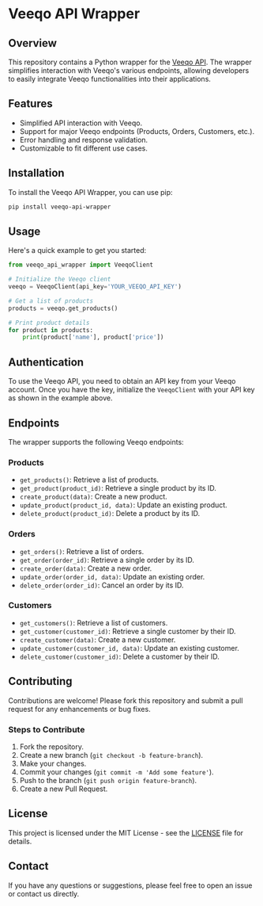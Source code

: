 
# Veeqo API Wrapper

## Overview

This repository contains a Python wrapper for the [Veeqo API](https://developer.veeqo.com/docs). The wrapper simplifies interaction with Veeqo's various endpoints, allowing developers to easily integrate Veeqo functionalities into their applications.

## Features

- Simplified API interaction with Veeqo.
- Support for major Veeqo endpoints (Products, Orders, Customers, etc.).
- Error handling and response validation.
- Customizable to fit different use cases.

## Installation

To install the Veeqo API Wrapper, you can use pip:

```sh
pip install veeqo-api-wrapper
```

## Usage

Here's a quick example to get you started:

```python
from veeqo_api_wrapper import VeeqoClient

# Initialize the Veeqo client
veeqo = VeeqoClient(api_key='YOUR_VEEQO_API_KEY')

# Get a list of products
products = veeqo.get_products()

# Print product details
for product in products:
    print(product['name'], product['price'])
```

## Authentication

To use the Veeqo API, you need to obtain an API key from your Veeqo account. Once you have the key, initialize the `VeeqoClient` with your API key as shown in the example above.

## Endpoints

The wrapper supports the following Veeqo endpoints:

### Products

- `get_products()`: Retrieve a list of products.
- `get_product(product_id)`: Retrieve a single product by its ID.
- `create_product(data)`: Create a new product.
- `update_product(product_id, data)`: Update an existing product.
- `delete_product(product_id)`: Delete a product by its ID.

### Orders

- `get_orders()`: Retrieve a list of orders.
- `get_order(order_id)`: Retrieve a single order by its ID.
- `create_order(data)`: Create a new order.
- `update_order(order_id, data)`: Update an existing order.
- `delete_order(order_id)`: Cancel an order by its ID.

### Customers

- `get_customers()`: Retrieve a list of customers.
- `get_customer(customer_id)`: Retrieve a single customer by their ID.
- `create_customer(data)`: Create a new customer.
- `update_customer(customer_id, data)`: Update an existing customer.
- `delete_customer(customer_id)`: Delete a customer by their ID.

## Contributing

Contributions are welcome! Please fork this repository and submit a pull request for any enhancements or bug fixes.

### Steps to Contribute

1. Fork the repository.
2. Create a new branch (`git checkout -b feature-branch`).
3. Make your changes.
4. Commit your changes (`git commit -m 'Add some feature'`).
5. Push to the branch (`git push origin feature-branch`).
6. Create a new Pull Request.

## License

This project is licensed under the MIT License - see the [LICENSE](LICENSE) file for details.

## Contact

If you have any questions or suggestions, please feel free to open an issue or contact us directly.
